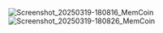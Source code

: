 ![Screenshot_20250319-180816_MemCoin](https://github.com/user-attachments/assets/7ac1a777-e72b-4cb9-9393-6050c1b01cf2)
![Screenshot_20250319-180826_MemCoin](https://github.com/user-attachments/assets/33f781f3-1c67-436e-af9f-428d687c481e)
